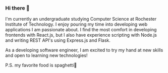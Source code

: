 ### Hi there 👋
I'm currently an undergraduate studying Computer Science at Rochester Institute of Technology. I enjoy pouring my time into developing web applications I am passionate about. I find the most comfort in developing frontends with React.js, but I also have experience scripting with Node.js and writing REST API's using Express.js and Flask. 

As a developing software engineer, I am excited to try my hand at new skills and open to learning new technologies!

P.S. my favorite food is spaghetti🍝




<!--
**brandonlu1/brandonlu1** is a ✨ _special_ ✨ repository because its `README.md` (this file) appears on your GitHub profile.

Here are some ideas to get you started:

- 🔭 I’m currently working on ...
- 🌱 I’m currently learning ...
- 👯 I’m looking to collaborate on ...
- 🤔 I’m looking for help with ...
- 💬 Ask me about ...
- 📫 How to reach me: ...
- 😄 Pronouns: ...
- ⚡ Fun fact: ...
-->
